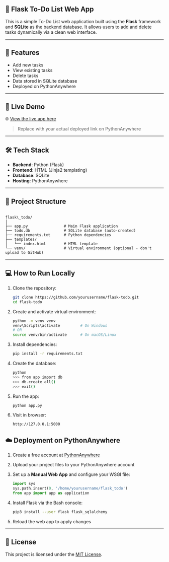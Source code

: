 ## 📝 Flask To-Do List Web App

This is a simple To-Do List web application built using the **Flask** framework and **SQLite** as the backend database. It allows users to add and delete tasks dynamically via a clean web interface.

---

## 📌 Features

- Add new tasks
- View existing tasks
- Delete tasks
- Data stored in SQLite database
- Deployed on PythonAnywhere

---

## 🚀 Live Demo

🌐 [View the live app here](https://yourusername.pythonanywhere.com)  
> Replace with your actual deployed link on PythonAnywhere

---

## 🛠️ Tech Stack

- **Backend**: Python (Flask)
- **Frontend**: HTML (Jinja2 templating)
- **Database**: SQLite
- **Hosting**: PythonAnywhere

---

## 📁 Project Structure

```

flask\_todo/
│
├── app.py                # Main Flask application
├── todo.db               # SQLite database (auto-created)
├── requirements.txt      # Python dependencies
├── templates/
│   └── index.html        # HTML template
└── venv/                 # Virtual environment (optional - don't upload to GitHub)

````

---

## 💻 How to Run Locally

1. Clone the repository:
   ```bash
   git clone https://github.com/yourusername/flask-todo.git
   cd flask-todo

2. Create and activate virtual environment:

   ```bash
   python -m venv venv
   venv\Scripts\activate         # On Windows
   # OR
   source venv/bin/activate      # On macOS/Linux

3. Install dependencies:

   ```bash
   pip install -r requirements.txt
   ```

4. Create the database:

   ```bash
   python
   >>> from app import db
   >>> db.create_all()
   >>> exit()
   ```

5. Run the app:

   ```bash
   python app.py
   ```

6. Visit in browser:

   ```
   http://127.0.0.1:5000
   ```


## ☁️ Deployment on PythonAnywhere

1. Create a free account at [PythonAnywhere](https://www.pythonanywhere.com)
2. Upload your project files to your PythonAnywhere account
3. Set up a **Manual Web App** and configure your WSGI file:

   ```python
   import sys
   sys.path.insert(0, '/home/yourusername/flask_todo')
   from app import app as application
   ```
4. Install Flask via the Bash console:

   ```bash
   pip3 install --user flask flask_sqlalchemy
   ```
5. Reload the web app to apply changes

---

## 📃 License

This project is licensed under the [MIT License](LICENSE).
